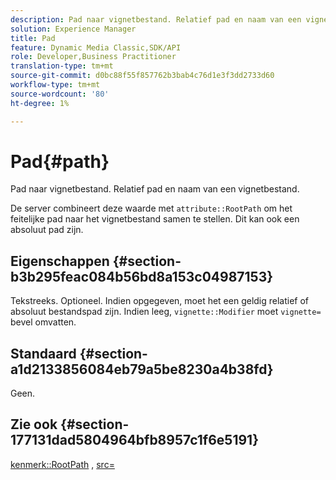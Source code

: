 ```yaml
---
description: Pad naar vignetbestand. Relatief pad en naam van een vignetbestand.
solution: Experience Manager
title: Pad
feature: Dynamic Media Classic,SDK/API
role: Developer,Business Practitioner
translation-type: tm+mt
source-git-commit: d0bc88f55f857762b3bab4c76d1e3f3dd2733d60
workflow-type: tm+mt
source-wordcount: '80'
ht-degree: 1%

---
```



# Pad{#path}

Pad naar vignetbestand. Relatief pad en naam van een vignetbestand.

De server combineert deze waarde met `attribute::RootPath` om het feitelijke pad naar het vignetbestand samen te stellen. Dit kan ook een absoluut pad zijn.

## Eigenschappen {#section-b3b295feac084b56bd8a153c04987153}

Tekstreeks. Optioneel. Indien opgegeven, moet het een geldig relatief of absoluut bestandspad zijn. Indien leeg, `vignette::Modifier` moet `vignette=` bevel omvatten.

## Standaard {#section-a1d2133856084eb79a5be8230a4b38fd}

Geen.

## Zie ook {#section-177131dad5804964bfb8957c1f6e5191}

[kenmerk::RootPath](../../../../../ir-api/material-cat/image-rendering-api-ref/c-ir-material-catalog/c-ir-attributes-reference/r-ir-rootpath.md#reference-a4d7c96b62e14fcbad1740c702f160f3) ,  [src=](../../../../../ir-api/http-protocol/image-rendering-api-ref/c-ir-http-protocol-ref/c-ir-http-protocol-command-reference/r-ir-src.md#reference-62c98abad22149d68d405ed6aaff8272)
